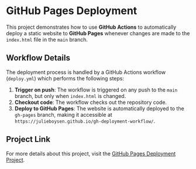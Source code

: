 
# GitHub Pages Deployment

This project demonstrates how to use **GitHub Actions** to automatically deploy a static website to **GitHub Pages** whenever changes are made to the `index.html` file in the `main` branch.

## Workflow Details

The deployment process is handled by a GitHub Actions workflow (`deploy.yml`) which performs the following steps:
1. **Trigger on push**: The workflow is triggered on any push to the `main` branch, but only when `index.html` is changed.
2. **Checkout code**: The workflow checks out the repository code.
3. **Deploy to GitHub Pages**: The website is automatically deployed to the `gh-pages` branch, making it accessible at `https://julieboysen.github.io/gh-deployment-workflow/`.

## Project Link
For more details about this project, visit the [GitHub Pages Deployment Project](https://roadmap.sh/projects/github-actions-deployment-workflow).
    
